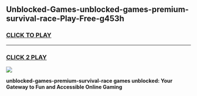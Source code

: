 
## Unblocked-Games-unblocked-games-premium-survival-race-Play-Free-g453h
<h3>
<a href="https://premium76.site?title=unblocked-games-premium-survival-race&ref=10A">CLICK TO PLAY</a></h3>
<hr>

<h3>
<a href="https://premium76.site?title=unblocked-games-premium-survival-race&ref=10A">CLICK 2 PLAY</a>
  
</h3>

<a href="https://premium76.site?title=unblocked-games-premium-survival-race&ref=10A"><img src="https://clearcache.store/games.png"></a>


**unblocked-games-premium-survival-race games unblocked: Your Gateway to Fun and Accessible Online Gaming**
